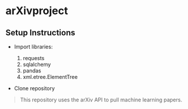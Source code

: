 # arXivproject

## Setup Instructions

* Import libraries:
	1. requests
	2. sqlalchemy
	3. pandas
	4. xml.etree.ElementTree

* Clone repository

> This repository uses the arXiv API to pull machine learning papers.
